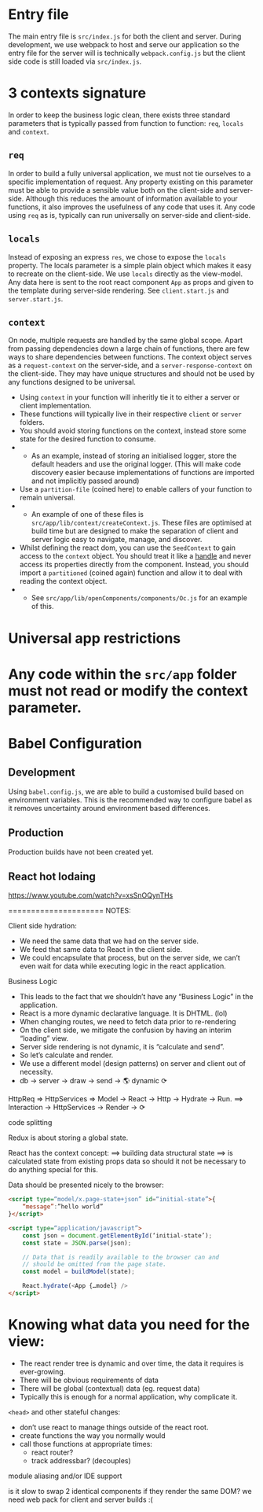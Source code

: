 # Entry file
The main entry file is `src/index.js` for both the client and server.
During development, we use webpack to host and serve our application so the entry file for the server will is technically `webpack.config.js` but the client side code is still loaded via `src/index.js`.


# 3 contexts signature
In order to keep the business logic clean, there exists three standard parameters that is typically passed from function to function: `req`, `locals` and `context`.

## `req`
In order to build a fully universal application, we must not tie ourselves to a specific implementation of request. Any property existing on this parameter must be able to provide a sensible value both on the client-side and server-side. Although this reduces the amount of information available to your functions, it also improves the usefulness of any code that uses it. Any code using `req` as is, typically can run universally on server-side and client-side.

## `locals`
Instead of exposing an express `res`, we chose to expose the `locals` property. The locals parameter is a simple plain object which makes it easy to recreate on the client-side. We use `locals` directly as the view-model. Any data here is sent to the root react component `App` as props and given to the template during server-side rendering. See `client.start.js` and `server.start.js`.

## `context`
On node, multiple requests are handled by the same global scope. Apart from passing dependencies down a large chain of functions, there are few ways to share dependencies between functions. The context object serves as a `request-context` on the server-side, and a `server-response-context` on the client-side. They may have unique structures and should not be used by any functions designed to be universal.

 - Using `context` in your function will inheritly tie it to either a server or client implementation.
 - These functions will typically live in their respective `client` or `server` folders.
 - You should avoid storing functions on the context, instead store some state for the desired function to consume.
 - - As an example, instead of storing an initialised logger, store the default headers and use the original logger. (This will make code discovery easier because implementations of functions are imported and not implicitly passed around)
 - Use a `partition-file` (coined here) to enable callers of your function to remain universal.
 - - An example of one of these files is `src/app/lib/context/createContext.js`. These files are optimised at build time but are designed to make the separation of client and server logic easy to navigate, manage, and discover.
 - Whilst defining the react dom, you can use the `SeedContext` to gain access to the `context` object. You should treat it like a [handle](https://docs.microsoft.com/en-us/windows/desktop/sysinfo/handles-and-objects) and never access its properties directly from the component. Instead, you should import a `partitioned` (coined again) function and allow it to deal with reading the context object.
 - - See `src/app/lib/openComponents/components/Oc.js` for an example of this.

# Universal app restrictions
Any code within the `src/app` folder must not read or modify the context parameter.
===================


# Babel Configuration
## Development
Using `babel.config.js`, we are able to build a customised build based on environment variables. This is the recommended way to configure babel as it removes uncertainty around environment based differences.



## Production
Production builds have not been created yet.

## React hot lodaing
https://www.youtube.com/watch?v=xsSnOQynTHs

=====================
NOTES:

Client side hydration:
- We need the same data that we had on the server side.
- We feed that same data to React in the client side.
- We could encapsulate that process, but on the server side, we can’t even wait for data while executing logic in the react application.

Business Logic
- This leads to the fact that we shouldn’t have any “Business Logic” in the application.
- React is a more dynamic declarative language. It is DHTML. (lol)
- When changing routes, we need to fetch data prior to re-rendering
- On the client side, we mitigate the confusion by having an interim “loading” view.
- Server side rendering is not dynamic, it is “calculate and send”.
- So let’s calculate and render.
- We use a different model (design patterns) on server and client out of necessity.
- db -> server -> draw -> send -> 🌎 dynamic ⟳

HttpReq => HttpServices => Model -> React -> Http -> Hydrate -> Run.
==> Interaction -> HttpServices -> Render -> ⟳

code splitting

Redux is about storing a global state.

React has the context concept: ==> building data structural state ==> is calculated state from existing props data so should it not be necessary to do anything special for this.

Data should be presented nicely to the browser:
```html
<script type=“model/x.page-state+json” id=“initial-state”>{
	“message”:”hello world”
}</script>

<script type=“application/javascript”>
	const json = document.getElementById(‘initial-state’);
	const state = JSON.parse(json);

	// Data that is readily available to the browser can and
	// should be omitted from the page state.
	const model = buildModel(state);

	React.hydrate(<App {…model} />
</script>
```

# Knowing what data you need for the view:
- The react render tree is dynamic and over time, the data it requires is ever-growing.
- There will be obvious requirements of data
- There will be global (contextual) data (eg. request data)
- Typically this is enough for a normal application, why complicate it.

`<head>` and other stateful changes:
- don’t use react to manage things outside of the react root.
- create functions the way you normally would
- call those functions at appropriate times:
    - react router?
    - track addressbar? (decouples)

module aliasing and/or IDE support

is it slow to swap 2 identical components if they render the same DOM?
we need web pack for client and server builds :(
